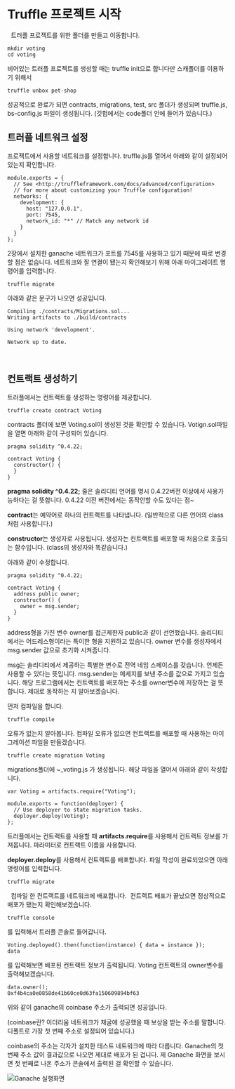 # Truffle 프로젝트 시작
 
트러플 프로젝트를 위한 폴더를 만들고 이동합니다.
```
mkdir voting
cd voting
```

비어있는 트러플 프로젝트를 생성할 때는 truffle init으로 합니다만
스캐폴더를 이용하기 위해서

```
truffle unbox pet-shop
```

성공적으로 완료가 되면 contracts, migrations, test, src 폴더가 생성되며
truffle.js, bs-config.js 파일이 생성됩니다.
(깃헙에서는 code폴더 안에 들어가 있습니다.)

## 트러플 네트워크 설정

프로젝트에서 사용할 네트워크를 설정합니다.
truffle.js를 열어서 아래와 같이 설정되어 있는지 확인합니다.

```
module.exports = {
  // See <http://truffleframework.com/docs/advanced/configuration>
  // for more about customizing your Truffle configuration!
  networks: {
    development: {
      host: "127.0.0.1",
      port: 7545,
      network_id: "*" // Match any network id
    }
  }
};
```

2장에서 설치한 ganache 네트워크가 포트를 7545를 사용하고 있기 때문에 따로 변경할 점은 없습니다.
네트워크와 잘 연결이 됐는지 확인해보기 위해 아래 마이그레이트 명령어를 입력합니다.

```
truffle migrate
```

아래와 같은 문구가 나오면 성공입니다.
```
Compiling ./contracts/Migrations.sol...
Writing artifacts to ./build/contracts

Using network 'development'.

Network up to date.
```
 
## 컨트랙트 생성하기

트러플에서는 컨트랙트를 생성하는 명령어를 제공합니다.

```
truffle create contract Voting
```

contracts 폴더에 보면 Voting.sol이 생성된 것을 확인할 수 있습니다.
Votign.sol파일을 열면 아래와 같이 구성되어 있습니다.

```
pragma solidity ^0.4.22;

contract Voting {
  constructor() {
  }
}
```

**pragma solidity ^0.4.22;** 줄은 솔리디티 언어를 명시 0.4.22버전 이상에서 사용가능하다는 걸 뜻합니다. 0.4.22 이전 버전에서는 동작안할 수도 있다는 점~

**contract**는 예약어로 하나의 컨트랙트를 나타냅니다. (일반적으로 다른 언어의 class처럼 사용합니다.)

**constructor**는 생성자로 사용됩니다. 생성자는 컨트랙트를 배포할 때 처음으로 호출되는 함수입니다. (class의 생성자와 똑같습니다.)

아래와 같이 수정합니다.

```
pragma solidity ^0.4.22;

contract Voting {
  address public owner;
  constructor() {
    owner = msg.sender;
  }
}
```

address형을 가진 변수 owner를 접근제한자 public과 같이 선언했습니다.
솔리디티에서는 어드레스형이라는 특이한 형을 지원하고 있습니다. owner 변수를 생성자에서 msg.sender 값으로 초기화 시켜줍니다.

msg는 솔리디티에서 제공하는 특별한 변수로 전역 네임 스페이스를 갖습니다. 언제든 사용할 수 있다는 뜻입니다. msg.sender는 메세지를 보낸 주소를 값으로 가지고 있습니다. 해당 프로그램에서는 컨트랙트를 배포하는 주소를 owner변수에 저장하는 걸 뜻합니다.
제대로 동작하는 지 알아보겠습니다.

먼저 컴파일을 합니다.
```
truffle compile
```

오류가 없는지 알아봅니다. 컴파일 오류가 없으면 컨트랙트를 배포할 때 사용하는 마이그레이션 파일을 만들겠습니다.

```
truffle create migration Voting
```

migrations폴더에 ~_voting.js 가 생성됩니다.
해당 파일을 열어서 아래와 같이 작성합니다.

```
var Voting = artifacts.require("Voting");

module.exports = function(deployer) { 
  // Use deployer to state migration tasks. 
  deployer.deploy(Voting); 
};
```

트러플에서는 컨트랙트를 사용할 때 **artifacts.require**를 사용해서 컨트랙트 정보를 가져옵니다. 파라미터로 컨트랙트 이름을 사용합니다.

**deployer.deploy**를 사용해서 컨트랙트를 배포합니다.
파일 작성이 완료되었으면 아래 명령어를 입력합니다. 

```
truffle migrate
```
 
컴파일 한 컨트랙트를 네트워크에 배포합니다. 
컨트랙트 배포가 끝났으면 정상적으로 배포가 됐는지 확인해보겠습니다.

```
truffle console
```
를 입력해서 트러플 콘솔로 들어갑니다.

```
Voting.deployed().then(function(instance) { data = instance });
data
```

를 입력해보면 배포된 컨트랙트 정보가 출력됩니다. 
Voting 컨트랙트의 owner변수를 출력해보겠습니다.
```
data.owner();
0xf4b4ca0e0858de41b60ce0d63fa150609894bf63
```
위와 같이 ganache의 coinbase 주소가 출력되면 성공입니다.

(coinbase란? 이더리움 네트워크가 채굴에 성공했을 때 보상을 받는 주소를 말합니다. 디폴트로 가장 첫 번째 주소로 설정되어 있습니다.)

coinbase의 주소는 각자가 설치한 테스트 네트워크에 따라 다릅니다.
Ganache의 첫 번째 주소 값이 결과값으로 나오면 제대로 배포가 된 겁니다.
제 Ganache 화면을 보시면 첫 번째로 나온 주소가 콘솔에서 출력된 걸 확인할 수 있습니다.

![Ganache 실행화면](image/0201.png)

